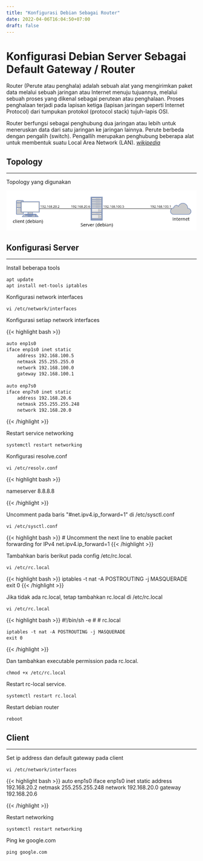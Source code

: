 ```yaml
---
title: "Konfigurasi Debian Sebagai Router"
date: 2022-04-06T16:04:50+07:00
draft: false
---
```


# Konfigurasi Debian Server Sebagai Default Gateway / Router

Router (Perute atau penghala) adalah sebuah alat yang mengirimkan paket data melalui sebuah jaringan atau Internet menuju tujuannya, melalui sebuah proses yang dikenal sebagai perutean atau penghalaan. Proses penghalaan terjadi pada lapisan ketiga (lapisan jaringan seperti Internet Protocol) dari tumpukan protokol (protocol stack) tujuh-lapis OSI. 

Router berfungsi sebagai penghubung dua jaringan atau lebih untuk meneruskan data dari satu jaringan ke jaringan lainnya. Perute berbeda dengan pengalih (switch). Pengallih merupakan penghubung beberapa alat untuk membentuk suatu Local Area Network (LAN). [_wikipedia_](https://id.wikipedia.org/wiki/Perute)

## Topology

---

Topology yang digunakan

![Topology](/notes/image/topology-gateway.png)

## Konfigurasi Server

---

Install beberapa tools

	apt update
	apt install net-tools iptables

Konfigurasi network interfaces

	vi /etc/network/interfaces	

Konfigurasi setiap network interfaces

{{< highlight bash >}}

	auto enp1s0
	iface enp1s0 inet static
		address 192.168.100.5
		netmask 255.255.255.0
		network 192.168.100.0
		gateway 192.168.100.1

	auto enp7s0
	iface enp7s0 inet static
		address 192.168.20.6
		netmask 255.255.255.248
		network 192.168.20.0

{{< /highlight >}}

Restart service networking

	systemctl restart networking

Konfigurasi resolve.conf

	vi /etc/resolv.conf

{{< highlight bash >}}

nameserver 8.8.8.8

{{< /highlight >}}


Uncomment pada baris "#net.ipv4.ip_forward=1" di /etc/sysctl.conf

	vi /etc/sysctl.conf

{{< highlight bash >}}
	# Uncomment the next line to enable packet forwarding for IPv4
	net.ipv4.ip_forward=1
{{< /highlight >}}


Tambahkan baris berikut pada config /etc/rc.local.

	vi /etc/rc.local

{{< highlight bash >}}
	iptables -t nat -A POSTROUTING -j MASQUERADE
	exit 0
{{< /highlight >}}


Jika tidak ada rc.local, tetap tambahkan rc.local di /etc/rc.local

	vi /etc/rc.local

{{< highlight bash >}}
	#!/bin/sh -e
	#
	# rc.local
	
	iptables -t nat -A POSTROUTING -j MASQUERADE
	exit 0
{{< /highlight >}}

Dan tambahkan executable permission pada rc.local.

	chmod +x /etc/rc.local

Restart rc-local service.

	systemctl restart rc.local

Restart debian router

	reboot

## Client

---

Set ip address dan default gateway pada client

	vi /etc/network/interfaces

{{< highlight bash >}}
	auto enp1s0
	iface enp1s0 inet static
        address 192.168.20.2
        netmask 255.255.255.248
        network 192.168.20.0
        gateway 192.168.20.6

{{< /highlight >}}

Restart networking

	systemctl restart networking	

Ping ke google.com

	ping google.com
